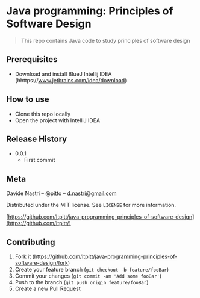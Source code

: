 # Java programming: Principles of Software Design
> This repo contains Java code to study principles of software design

## Prerequisites

- Download and install BlueJ Intellij IDEA (hhttps://www.jetbrains.com/idea/download)

## How to use

- Clone this repo locally
- Open the project with IntelliJ IDEA

## Release History

* 0.0.1
    * First commit

## Meta

Davide Nastri – [@pitto](https://twitter.com/pitto) – d.nastri@gmail.com

Distributed under the MIT license. See ``LICENSE`` for more information.

[https://github.com/ltpitt/java-programming-principles-of-software-design](https://github.com/ltpitt/)

## Contributing

1. Fork it (<https://github.com/ltpitt/java-programming-principles-of-software-design/fork>)
2. Create your feature branch (`git checkout -b feature/fooBar`)
3. Commit your changes (`git commit -am 'Add some fooBar'`)
4. Push to the branch (`git push origin feature/fooBar`)
5. Create a new Pull Request
